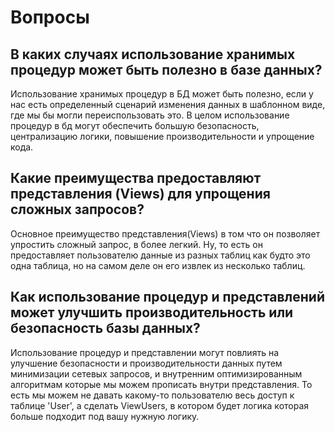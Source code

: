 # Вопросы

## В каких случаях использование хранимых процедур может быть полезно в базе данных?

Использование хранимых процедур в БД может быть полезно, если у нас есть определенный сценарий
изменения данных в шаблонном виде, где мы бы могли переиспользовать это. В целом
использование процедур в бд могут обеспечить большую безопасность, централизацию логики,
повышение производительности и упрощение кода.

## Какие преимущества предоставляют представления (Views) для упрощения сложных запросов?

Основное преимущество представления(Views) в том что он позволяет упростить сложный запрос, в
более легкий. Ну, то есть он предоставляет пользователю данные из разных таблиц как будто это
одна таблица, но на самом деле он его извлек из несколько таблиц.

## Как использование процедур и представлений может улучшить производительность или безопасность базы данных?

Использование процедур и представлении могут повлиять на улучшение безопасности и производительности
данных путем минимизации сетевых запросов, и внутренним оптимизированным алгоритмам которые мы можем
прописать внутри представления. То есть мы можем не давать какому-то пользователю весь доступ к
таблице 'User', а сделать ViewUsers, в котором будет логика которая больше подходит под вашу нужную логику.  